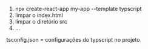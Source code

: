 1. npx create-react-app my-app --template typscript
2. limpar o index.html
3. limpar o diretório src
4. ...


tsconfig.json = configurações do typscript no projeto
